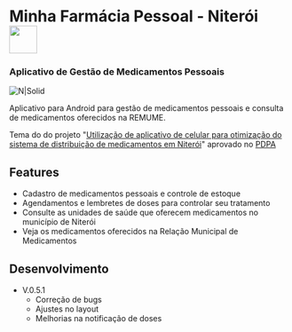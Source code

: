 # Minha Farmácia Pessoal - Niterói     <img src="https://lh3.googleusercontent.com/elwf8RuXkX6TgMaQeh_8SRbLgxYjHo2UvaA1cSqCbER7Bhh6T0eZ9DfACeCfjQ8hci4" width="50" height="50"/>
### Aplicativo de Gestão de Medicamentos Pessoais

![N|Solid](https://i.imgur.com/gASqiOP.png)



Aplicativo para Android para gestão de medicamentos pessoais e consulta de medicamentos oferecidos na REMUME.

Tema do do projeto "[Utilização de aplicativo de celular para otimização do sistema de distribuição de medicamentos em Niterói]" aprovado no [PDPA]



## Features

- Cadastro de medicamentos pessoais e controle de estoque
- Agendamentos e lembretes de doses para controlar seu tratamento
- Consulte as unidades de saúde que oferecem medicamentos no município de Niterói
- Veja os medicamentos oferecidos na Relação Municipal de Medicamentos


## Desenvolvimento 

 - V.0.5.1
    - Correção de bugs
    - Ajustes no layout
    - Melhorias na notificação de doses


[//]: # (These are reference links used in the body of this note and get stripped out when the markdown processor does its job. There is no need to format nicely because it shouldn't be seen. Thanks SO - http://stackoverflow.com/questions/4823468/store-comments-in-markdown-syntax)

   [Utilização de aplicativo de celular para otimização do sistema de distribuição de medicamentos em Niterói]: <https://somosfec.org.br/arquivos/projetos_aplicados/documentos-PDPA/Resultado_PDPA_2021.pdf>
   [PDPA]: <https://somosfec.org.br/projetos-aplicados/>

